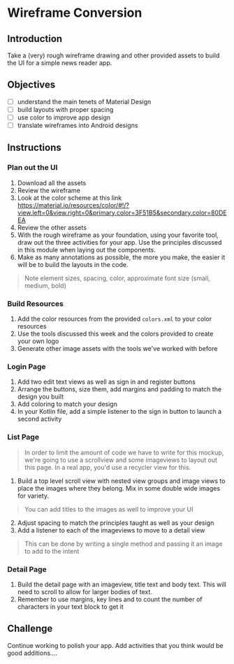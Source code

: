 # Wireframe Conversion

## Introduction
Take a (very) rough wireframe drawing and other provided assets to build the UI for a simple news reader app.

## Objectives
- [ ] understand the main tenets of Material Design
- [ ] build layouts with proper spacing
- [ ] use color to improve app design
- [ ] translate wireframes into Android designs

## Instructions

### Plan out the UI
1. Download all the assets
2. Review the wireframe 
2. Look at the color scheme at this link https://material.io/resources/color/#!/?view.left=0&view.right=0&primary.color=3F51B5&secondary.color=80DEEA
3. Review the other assets
4. With the rough wireframe as your foundation, using your favorite tool, draw out the three activities for your app. Use the principles discussed in this module when laying out the components.
5. Make as many annotations as possible, the more you make, the easier it will be to build the layouts in the code.
> Note element sizes, spacing, color, approximate font size (small, medium, bold)

### Build Resources
1. Add the color resources from the provided `colors.xml` to your color resources
2. Use the tools discussed this week and the colors provided to create your own logo
3. Generate other image assets with the tools we've worked with before

### Login Page
1. Add two edit text views as well as sign in and register buttons
2. Arrange the buttons, size them, add margins and padding to match the design you built
3. Add coloring to match your design
4. In your Kotlin file, add a simple listener to the sign in button to launch a second activity

### List Page
> In order to limit the amount of code we have to write for this mockup, we're going to use a scrollview and some imageviews to layout out this page. In a real app, you'd use a recycler view for this.

1. Build a top level scroll view with nested view groups and image views to place the images where they belong. Mix in some double wide images for variety.
> You can add titles to the images as well to improve your UI

2. Adjust spacing to match the principles taught as well as your design
3. Add a listener to each of the imageviews to move to a detail view
> This can be done by writing a single method and passing it an image to add to the intent

### Detail Page
1. Build the detail page with an imageview, title text and body text. This will need to scroll to allow for larger bodies of text.
2. Remember to use margins, key lines and to count the number of characters in your text block to get it

## Challenge
Continue working to polish your app. Add activities that you think would be good additions....

